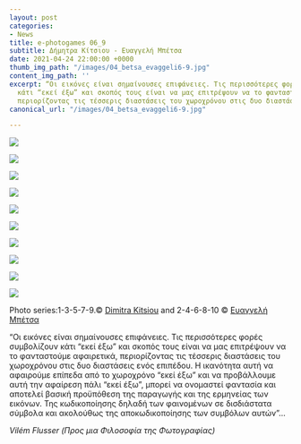 ```yaml
---
layout: post
categories:
- News
title: e-photogames 06_9
subtitle: Δήμητρα Κίτσιου - Ευαγγελή Μπέτσα
date: 2021-04-24 22:00:00 +0000
thumb_img_path: "/images/04_betsa_evaggeli6-9.jpg"
content_img_path: ''
excerpt: “Οι εικόνες είναι σημαίνουσες επιφάνειες. Τις περισσότερες φορές συμβολίζουν
  κάτι “εκεί έξω” και σκοπός τους είναι να μας επιτρέψουν να το φανταστούμε αφαιρετικά,
  περιορίζοντας τις τέσσερις διαστάσεις του χωροχρόνου στις δυο διαστάσεις ενός επιπέδου"....
canonical_url: "/images/04_betsa_evaggeli6-9.jpg"

---
```

![](/images/01_kitsiou_dimitra.jpg)

![](/images/02_betsa_evaggeli.jpg)

![](/images/03_kitsiou_dimitra.jpg)

![](/images/04_betsa_evaggeli6-9.jpg)

![](/images/05_kitsiou_dimitra.jpg)

![](/images/06_betsa_evaggeli.jpg)

![](/images/07_kitsiou_dimitra.jpg)

![](/images/08_betsa_evaggeli.jpg)

![](/images/09_kitsiou_dimitra.jpg)

![](/images/10_betsa_evaggeli.jpg)

Photo series:1-3-5-7-9.© <a href="https://www.facebook.com/dimitra.kitsiou" target="blank">Dimitra Kitsiou</a>  and  2-4-6-8-10  © <a href="https://www.facebook.com/eyaggeli.mpetsa" target="blank">Ευαγγελή Μπέτσα</a>

“Οι εικόνες είναι σημαίνουσες επιφάνειες. Τις περισσότερες φορές συμβολίζουν κάτι “εκεί έξω” και σκοπός τους είναι να μας επιτρέψουν να το φανταστούμε αφαιρετικά, περιορίζοντας τις τέσσερις διαστάσεις του χωροχρόνου στις δυο διαστάσεις ενός επιπέδου. Η ικανότητα αυτή να αφαιρούμε επίπεδα από το χωροχρόνο “εκεί έξω” και να προβάλλουμε αυτή την αφαίρεση πάλι “εκεί έξω”, μπορεί να ονομαστεί φαντασία και αποτελεί βασική προϋπόθεση της παραγωγής και της ερμηνείας των εικόνων. Της κωδικοποίησης δηλαδή των φαινομένων σε δισδιάστατα σύμβολα και ακολούθως της αποκωδικοποίησης των συμβόλων αυτών”…

_Vilém Flusser (Προς μια Φιλοσοφία της Φωτογραφίας)_